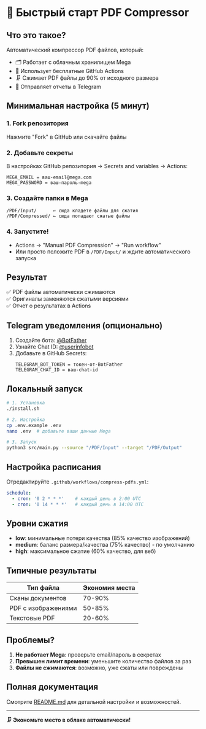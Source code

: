 # 🚀 Быстрый старт PDF Compressor

## Что это такое?

Автоматический компрессор PDF файлов, который:
- 🗂️ Работает с облачным хранилищем Mega
- 🤖 Использует бесплатные GitHub Actions  
- 🗜️ Сжимает PDF файлы до 90% от исходного размера
- 📱 Отправляет отчеты в Telegram

## Минимальная настройка (5 минут)

### 1. Fork репозитория
Нажмите "Fork" в GitHub или скачайте файлы

### 2. Добавьте секреты
В настройках GitHub репозитория → Secrets and variables → Actions:

```
MEGA_EMAIL = ваш-email@mega.com
MEGA_PASSWORD = ваш-пароль-mega
```

### 3. Создайте папки в Mega
```
/PDF/Input/      ← сюда кладете файлы для сжатия
/PDF/Compressed/ ← сюда попадают сжатые файлы
```

### 4. Запустите!
- Actions → "Manual PDF Compression" → "Run workflow"
- Или просто положите PDF в `/PDF/Input/` и ждите автоматического запуска

## Результат

✅ PDF файлы автоматически сжимаются  
✅ Оригиналы заменяются сжатыми версиями  
✅ Отчет о результатах в Actions  

## Telegram уведомления (опционально)

1. Создайте бота: [@BotFather](https://t.me/botfather)
2. Узнайте Chat ID: [@userinfobot](https://t.me/userinfobot)
3. Добавьте в GitHub Secrets:
   ```
   TELEGRAM_BOT_TOKEN = токен-от-BotFather
   TELEGRAM_CHAT_ID = ваш-chat-id
   ```

## Локальный запуск

```bash
# 1. Установка
./install.sh

# 2. Настройка
cp .env.example .env
nano .env  # добавьте ваши данные Mega

# 3. Запуск
python3 src/main.py --source "/PDF/Input" --target "/PDF/Output"
```

## Настройка расписания

Отредактируйте `.github/workflows/compress-pdfs.yml`:

```yaml
schedule:
  - cron: '0 2 * * *'    # каждый день в 2:00 UTC
  - cron: '0 14 * * *'   # каждый день в 14:00 UTC
```

## Уровни сжатия

- **low**: минимальные потери качества (85% качество изображений)
- **medium**: баланс размера/качества (75% качество) - по умолчанию  
- **high**: максимальное сжатие (60% качество, для веб)

## Типичные результаты

| Тип файла | Экономия места |
|-----------|----------------|
| Сканы документов | 70-90% |
| PDF с изображениями | 50-85% |  
| Текстовые PDF | 20-60% |

## Проблемы?

1. **Не работает Mega**: проверьте email/пароль в секретах
2. **Превышен лимит времени**: уменьшите количество файлов за раз
3. **Файлы не сжимаются**: возможно, уже сжаты или повреждены

## Полная документация

Смотрите [README.md](README.md) для детальной настройки и возможностей.

---

**🗜️ Экономьте место в облаке автоматически!**
